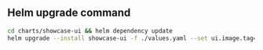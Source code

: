 ## Helm upgrade command

```bash
cd charts/showcase-ui && helm dependency update
helm upgrade --install showcase-ui -f ./values.yaml --set ui.image.tag=your-image-tag . --wait
```


